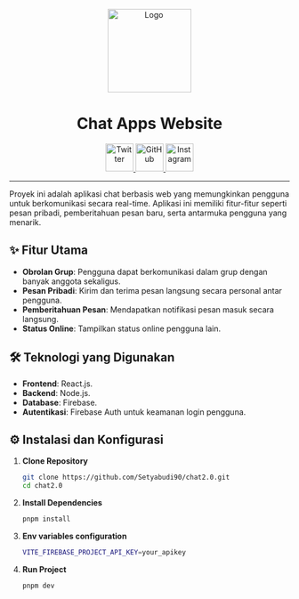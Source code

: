 <p align="center">
  <img src="https://i.ibb.co.com/Sn7b3YN/dashboard-profile-logo-transformed.jpg" alt="Logo" width="150">
</p>

<h1 align="center">Chat Apps Website</h1>

<p align="center">
  <a href="https://twitter.com/#">
    <img src="https://img.icons8.com/color/48/000000/twitter--v1.png" alt="Twitter" width="50" height="50"/>
  </a>
  <a href="https://github.com/Setyabudi90">
    <img src="https://img.icons8.com/ios-filled/50/000000/github.png" alt="GitHub" width="50" height="50"/>
  </a>
  <a href="https://www.instagram.com/i.setya_b">
    <img src="https://img.icons8.com/color/48/000000/instagram-new--v1.png" alt="Instagram" width="50" height="50"/>
  </a>
</p>

---

Proyek ini adalah aplikasi chat berbasis web yang memungkinkan pengguna untuk berkomunikasi secara real-time. Aplikasi ini memiliki fitur-fitur seperti pesan pribadi, pemberitahuan pesan baru, serta antarmuka pengguna yang menarik.

## ✨ Fitur Utama

- **Obrolan Grup**: Pengguna dapat berkomunikasi dalam grup dengan banyak anggota sekaligus.
- **Pesan Pribadi**: Kirim dan terima pesan langsung secara personal antar pengguna.
- **Pemberitahuan Pesan**: Mendapatkan notifikasi pesan masuk secara langsung.
- **Status Online**: Tampilkan status online pengguna lain.

## 🛠️ Teknologi yang Digunakan

- **Frontend**: React.js.
- **Backend**: Node.js.
- **Database**: Firebase.
- **Autentikasi**: Firebase Auth untuk keamanan login pengguna.

## ⚙️ Instalasi dan Konfigurasi

1. **Clone Repository**

   ```bash
   git clone https://github.com/Setyabudi90/chat2.0.git
   cd chat2.0
   ```
2. **Install Dependencies**

   ```bash
   pnpm install
   
2. **Env variables configuration**
   
   ```bash
   VITE_FIREBASE_PROJECT_API_KEY=your_apikey
   ```
   
4. **Run Project**

   ```bash
   pnpm dev
   ```

